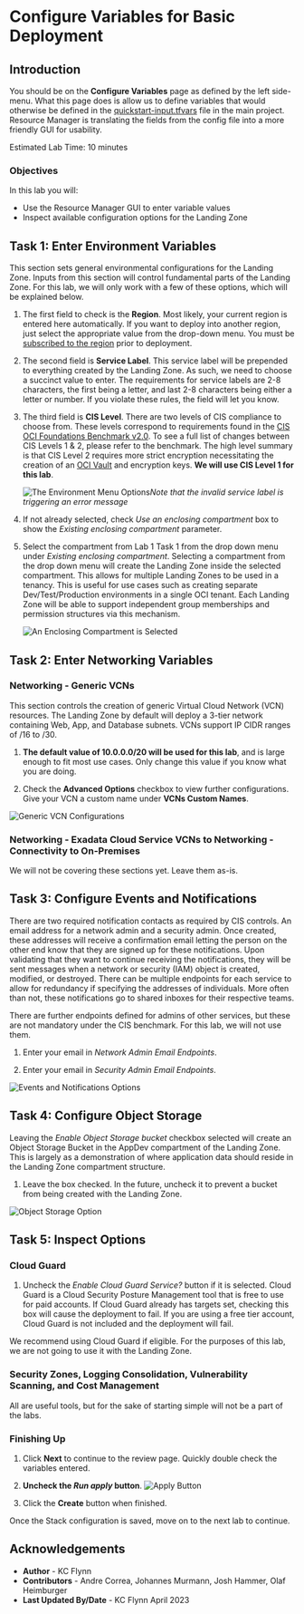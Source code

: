 # Configure Variables for Basic Deployment

## Introduction

You should be on the __Configure Variables__ page as defined by the left side-menu. What this page does is allow us to define variables that would otherwise be defined in the [quickstart-input.tfvars](https://github.com/oracle-quickstart/oci-cis-landingzone-quickstart/blob/main/config/quickstart-input.tfvars) file in the main project. Resource Manager is translating the fields from the config file into a more friendly GUI for usability.

Estimated Lab Time: 10 minutes

### Objectives

In this lab you will:

- Use the Resource Manager GUI to enter variable values
- Inspect available configuration options for the Landing Zone

## Task 1: Enter Environment Variables

This section sets general environmental configurations for the Landing Zone. Inputs from this section will control fundamental parts of the Landing Zone. For this lab, we will only work with a few of these options, which will be explained below.

1. The first field to check is the __Region__. Most likely, your current region is entered here automatically. If you want to deploy into another region, just select the appropriate value from the drop-down menu. You must be [subscribed to the region](https://docs.oracle.com/en-us/iaas/Content/Identity/Tasks/managingregions.htm#uconsole) prior to deployment.
2. The second field is __Service Label__. This service label will be prepended to everything created by the Landing Zone. As such, we need to choose a succinct value to enter. The requirements for service labels are 2-8 characters, the first being a letter, and last 2-8 characters being either a letter or number. If you violate these rules, the field will let you know.
3. The third field is __CIS Level__. There are two levels of CIS compliance to choose from. These levels correspond to requirements found in the [CIS OCI Foundations Benchmark v2.0](https://www.cisecurity.org/benchmark/oracle_cloud/). To see a full list of changes between CIS Levels 1 & 2, please refer to the benchmark. The high level summary is that CIS Level 2 requires more strict encryption necessitating the creation of an [OCI Vault](https://docs.oracle.com/en-us/iaas/Content/KeyManagement/Concepts/keyoverview.htm) and encryption keys. __We will use CIS Level 1 for this lab__.

    ![The Environment Menu Options](images/environment-menu.png "Environment Menu Options")_Note that the invalid service label is triggering an error message_

4. If not already selected, check _Use an enclosing compartment_ box to show the _Existing enclosing compartment_ parameter.
5. Select the compartment from Lab 1 Task 1 from the drop down menu under _Existing enclosing compartment_. Selecting a compartment from the drop down menu will create the Landing Zone inside the selected compartment. This allows for multiple Landing Zones to be used in a tenancy. This is useful for use cases such as creating separate Dev/Test/Production environments in a single OCI tenant. Each Landing Zone will be able to support independent group memberships and permission structures via this mechanism.

    ![An Enclosing Compartment is Selected](images/enclosing-compartment.png "Enclosing Compartment Dropdown")

## Task 2: Enter Networking Variables

### Networking - Generic VCNs

This section controls the creation of generic Virtual Cloud Network (VCN) resources. The Landing Zone by default will deploy a 3-tier network containing Web, App, and Database subnets. VCNs support IP CIDR ranges of /16 to /30.

1. __The default value of 10.0.0.0/20 will be used for this lab__, and is large enough to fit most use cases. Only change this value if you know what you are doing.

2. Check the __Advanced Options__ checkbox to view further configurations. Give your VCN a custom name under __VCNs Custom Names__.

![Generic VCN Configurations](images/generic-vcn.png "Generic VCN Options")

### Networking - Exadata Cloud Service VCNs to Networking - Connectivity to On-Premises

We will not be covering these sections yet. Leave them as-is.

## Task 3: Configure Events and Notifications

There are two required notification contacts as required by CIS controls. An email address for a network admin and a security admin. Once created, these addresses will receive a confirmation email letting the person on the other end know that they are signed up for these notifications. Upon validating that they want to continue receiving the notifications, they will be sent messages when a network or security (IAM) object is created, modified, or destroyed. There can be multiple endpoints for each service to allow for redundancy if specifying the addresses of individuals. More often than not, these notifications go to shared inboxes for their respective teams.

There are further endpoints defined for admins of other services, but these are not mandatory under the CIS benchmark. For this lab, we will not use them.

1. Enter your email in _Network Admin Email Endpoints_.

2. Enter your email in _Security Admin Email Endpoints_.

![Events and Notifications Options](images/events-notifications.png "Admin Endpoints Menu")

## Task 4: Configure Object Storage

Leaving the _Enable Object Storage bucket_ checkbox selected will create an Object Storage Bucket in the AppDev compartment of the Landing Zone. This is largely as a demonstration of where application data should reside in the Landing Zone compartment structure.

1. Leave the box checked. In the future, uncheck it to prevent a bucket from being created with the Landing Zone.

![Object Storage Option](images/object-storage.png "Object Storage Bucket Checkbox")

## Task 5: Inspect Options

### Cloud Guard

1. Uncheck the _Enable Cloud Guard Service?_ button if it is selected. Cloud Guard is a Cloud Security Posture Management tool that is free to use for paid accounts. If Cloud Guard already has targets set, checking this box will cause the deployment to fail. If you are using a free tier account, Cloud Guard is not included and the deployment will fail.

We recommend using Cloud Guard if eligible. For the purposes of this lab, we are not going to use it with the Landing Zone.

### Security Zones, Logging Consolidation, Vulnerability Scanning, and Cost Management

All are useful tools, but for the sake of starting simple will not be a part of the labs.

### Finishing Up

1. Click __Next__ to continue to the review page. Quickly double check the variables entered.

2. __Uncheck the _Run apply_ button__.
![Apply Button](images/apply-button.png "Uncheck the Run apply button")

3. Click the __Create__ button when finished.

Once the Stack configuration is saved, move on to the next lab to continue.

## Acknowledgements

- __Author__ - KC Flynn
- __Contributors__ - Andre Correa, Johannes Murmann, Josh Hammer, Olaf Heimburger
- __Last Updated By/Date__ - KC Flynn April 2023
